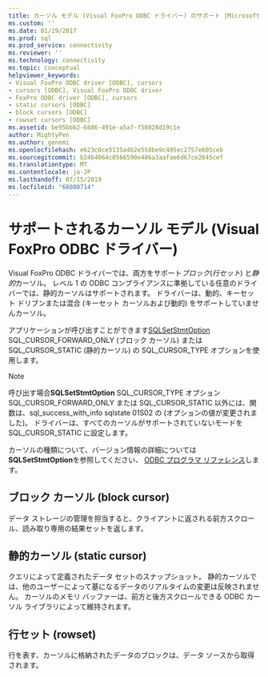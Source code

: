 ```yaml
---
title: カーソル モデル (Visual FoxPro ODBC ドライバー) のサポート |Microsoft Docs
ms.custom: ''
ms.date: 01/19/2017
ms.prod: sql
ms.prod_service: connectivity
ms.reviewer: ''
ms.technology: connectivity
ms.topic: conceptual
helpviewer_keywords:
- Visual FoxPro ODBC driver [ODBC], cursors
- cursors [ODBC], Visual FoxPro ODBC driver
- FoxPro ODBC driver [ODBC], cursors
- static cursors [ODBC]
- block cursors [ODBC]
- rowset cursors [ODBC]
ms.assetid: be95bbb2-6886-491e-a5a7-f58028d19c1e
author: MightyPen
ms.author: genemi
ms.openlocfilehash: e623c0ce5135a4b2e558be9c405ec2757e605ceb
ms.sourcegitcommit: b2464064c0566590e486a3aafae6d67ce2645cef
ms.translationtype: MT
ms.contentlocale: ja-JP
ms.lasthandoff: 07/15/2019
ms.locfileid: "68080714"
---
```

# <a name="supported-cursor-model-visual-foxpro-odbc-driver"></a>サポートされるカーソル モデル (Visual FoxPro ODBC ドライバー)
Visual FoxPro ODBC ドライバーでは、両方をサポート*ブロック*(*行セット*) と*静的*カーソル。 レベル 1 の ODBC コンプライアンスに準拠している任意のドライバーでは、静的カーソルはサポートされます。 ドライバーは、動的、キーセット ドリブンまたは混合 (キーセット カーソルおよび動的) をサポートしていませんカーソル。  
  
 アプリケーションが呼び出すことができます[SQLSetStmtOption](../../odbc/microsoft/sqlsetstmtoption-visual-foxpro-odbc-driver.md) SQL_CURSOR_FORWARD_ONLY (ブロック カーソル) または SQL_CURSOR_STATIC (静的カーソル) の SQL_CURSOR_TYPE オプションを使用します。  
  
> [!NOTE]  
>  呼び出す場合**SQLSetStmtOption** SQL_CURSOR_TYPE オプション SQL_CURSOR_FORWARD_ONLY または SQL_CURSOR_STATIC 以外には、関数は、sql_success_with_info sqlstate 01S02 の (オプションの値が変更されました)。 ドライバーは、すべてのカーソルがサポートされていないモードを SQL_CURSOR_STATIC に設定します。  
  
 カーソルの種類について、バージョン情報の詳細については**SQLSetStmtOption**を参照してください、 [ODBC プログラマ リファレンス](../../odbc/reference/odbc-programmer-s-reference.md)します。  
  
## <a name="block-cursor"></a>ブロック カーソル (block cursor)  
 データ ストレージの管理を担当すると、クライアントに返される前方スクロール、読み取り専用の結果セットを返します。  
  
## <a name="static-cursor"></a>静的カーソル (static cursor)  
 クエリによって定義されたデータ セットのスナップショット。 静的カーソルでは、他のユーザーによって基になるデータのリアルタイムの変更は反映されません。 カーソルのメモリ バッファーは、前方と後方スクロールできる ODBC カーソル ライブラリによって維持されます。  
  
## <a name="rowset"></a>行セット (rowset)  
 行を表す、カーソルに格納されたデータのブロックは、データ ソースから取得されます。
